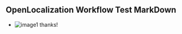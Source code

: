 ## OpenLocalization Workflow Test MarkDown
* ![image1](.\4a3fc778-9c8f-4122-ad27-d507cfb0a041.PNG) 
thanks!
